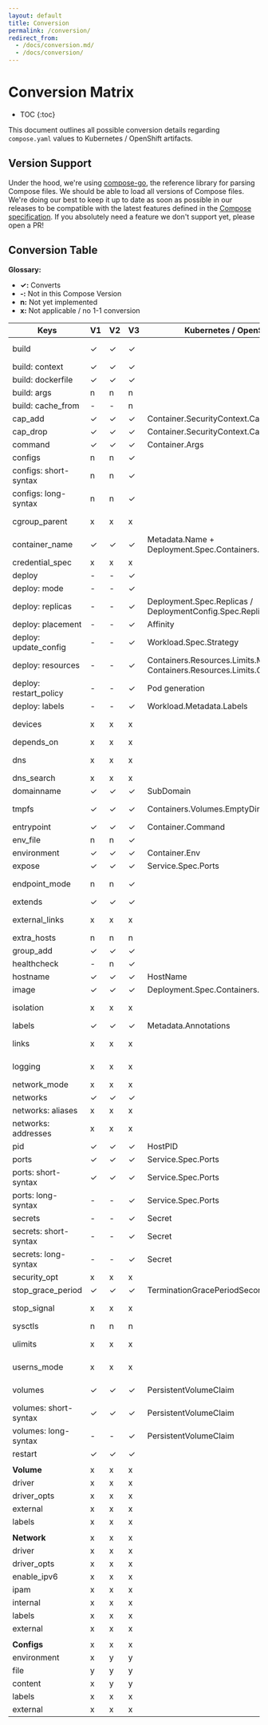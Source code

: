 ```yaml
---
layout: default
title: Conversion
permalink: /conversion/
redirect_from: 
  - /docs/conversion.md/
  - /docs/conversion/
---
```


# Conversion Matrix

* TOC
{:toc}

This document outlines all possible conversion details regarding `compose.yaml` values to Kubernetes / OpenShift artifacts.

## Version Support

Under the hood, we're using [compose-go](https://github.com/compose-spec/compose-go), the reference library for parsing Compose files. We should be able to load all versions of Compose files.
We're doing our best to keep it up to date as soon as possible in our releases to be compatible with the latest features defined in the [Compose specification](https://github.com/compose-spec/compose-spec/blob/master/spec.md). If you absolutely need a feature we don't support yet, please open a PR!

## Conversion Table

**Glossary:**

- **✓:** Converts
- **-:** Not in this Compose Version
- **n:** Not yet implemented
- **x:** Not applicable / no 1-1 conversion

| Keys                   | V1 | V2 | V3 | Kubernetes / OpenShift                                               | Notes                                                                                                                             |
| ---------------------- | -- | -- | -- | -------------------------------------------------------------------- | --------------------------------------------------------------------------------------------------------------------------------- |
| build                  | ✓  | ✓  | ✓  |                                                                      | Builds/Pushes to Docker repository. See [user guide on build and push image](https://kompose.io/user-guide/#build-and-push-image) |
| build: context         | ✓  | ✓  | ✓  |                                                                      |                                                                                                                                   |
| build: dockerfile      | ✓  | ✓  | ✓  |                                                                      |                                                                                                                                   |
| build: args            | n  | n  | n  |                                                                      |                                                                                                                                   |
| build: cache_from      | -  | -  | n  |                                                                      |                                                                                                                                   |
| cap_add                | ✓  | ✓  | ✓  | Container.SecurityContext.Capabilities.Add                           |                                                                                                                                   |
| cap_drop               | ✓  | ✓  | ✓  | Container.SecurityContext.Capabilities.Drop                          |                                                                                                                                   |
| command                | ✓  | ✓  | ✓  | Container.Args                                                       |                                                                                                                                   |
| configs                | n  | n  | ✓  |                                                                      |                                                                                                                                    |
| configs: short-syntax  | n  | n  | ✓  |                                                                      | Only create configMap                                                                                                             |
| configs: long-syntax   | n  | n  | ✓  |                                                                      | If target path is /, ignore this and only create configMap                                                                        |
| cgroup_parent          | x  | x  | x  |                                                                      | Not supported within Kubernetes. See issue https://github.com/kubernetes/kubernetes/issues/11986                                  |
| container_name         | ✓  | ✓  | ✓  | Metadata.Name + Deployment.Spec.Containers.Name                      |                                                                                                                                   |
| credential_spec        | x  | x  | x  |                                                                      | Only applicable to Windows containers                                                                                             |
| deploy                 | -  | -  | ✓  |                                                                      |                                                                                                                                   |
| deploy: mode           | -  | -  | ✓  |                                                                      |                                                                                                                                   |
| deploy: replicas       | -  | -  | ✓  | Deployment.Spec.Replicas / DeploymentConfig.Spec.Replicas            |                                                                                                                                   |
| deploy: placement      | -  | -  | ✓  | Affinity                                                             |                                                                                                                                   |
| deploy: update_config  | -  | -  | ✓  | Workload.Spec.Strategy                                               | Deployment / DeploymentConfig                                                                                                     |
| deploy: resources      | -  | -  | ✓  | Containers.Resources.Limits.Memory / Containers.Resources.Limits.CPU | Support for memory as well as cpu                                                                                                 |
| deploy: restart_policy | -  | -  | ✓  | Pod generation                                                       | This generated a Pod, see the [user guide on restart](http://kompose.io/user-guide/#restart)                                      |
| deploy: labels         | -  | -  | ✓  | Workload.Metadata.Labels                                             | Only applied to workload resource                                                                                                 |
| devices                | x  | x  | x  |                                                                      | Not supported within Kubernetes, See issue https://github.com/kubernetes/kubernetes/issues/5607                                   |
| depends_on             | x  | x  | x  |                                                                      |                                                                                                                                   |
| dns                    | x  | x  | x  |                                                                      | Not used within Kubernetes. Kubernetes uses a managed DNS server                                                                  |
| dns_search             | x  | x  | x  |                                                                      | See `dns` key                                                                                                                     |
| domainname             | ✓  | ✓  | ✓  | SubDomain                                                            |                                                                                                                                   |
| tmpfs                  | ✓  | ✓  | ✓  | Containers.Volumes.EmptyDir                                          | Creates emptyDirvolume with medium set to Memory & mounts given directory inside container                                        |
| entrypoint             | ✓  | ✓  | ✓  | Container.Command                                                    |                                                                                                                                   |
| env_file               | n  | n  | ✓  |                                                                      |                                                                                                                                   |
| environment            | ✓  | ✓  | ✓  | Container.Env                                                        |                                                                                                                                   |
| expose                 | ✓  | ✓  | ✓  | Service.Spec.Ports                                                   |                                                                                                                                   |
| endpoint_mode          | n  | n  | ✓  |                                                                      | If endpoint_mode=vip, the created Service will be forced to set to NodePort type                                                  |
| extends                | ✓  | ✓  | ✓  |                                                                      | Extends by utilizing the same image supplied                                                                                      |
| external_links         | x  | x  | x  |                                                                      | Kubernetes uses a flat-structure for all containers and thus external_links does not have a 1-1 conversion                        |
| extra_hosts            | n  | n  | n  |                                                                      |                                                                                                                                   |
| group_add              | ✓  | ✓  | ✓  |                                                                      |                                                                                                                                   |
| healthcheck            | -  | n  | ✓  |                                                                      |                                                                                                                                   |
| hostname               | ✓  | ✓  | ✓  | HostName                                                             |                                                                                                                                   |
| image                  | ✓  | ✓  | ✓  | Deployment.Spec.Containers.Image                                     |                                                                                                                                   |
| isolation              | x  | x  | x  |                                                                      | Not applicable as this applies to Windows with HyperV support                                                                     |
| labels                 | ✓  | ✓  | ✓  | Metadata.Annotations                                                 |                                                                                                                                   |
| links                  | x  | x  | x  |                                                                      | All containers in the same pod are accessible in Kubernetes                                                                       |
| logging                | x  | x  | x  |                                                                      | Kubernetes has built-in logging support at the node-level                                                                         |
| network_mode           | x  | x  | x  |                                                                      | Kubernetes uses its own cluster networking                                                                                        |
| networks               | ✓  | ✓  | ✓  |                                                                      | See `networks` key                                                                                                                |
| networks: aliases      | x  | x  | x  |                                                                      | See `networks` key                                                                                                                |
| networks: addresses    | x  | x  | x  |                                                                      | See `networks` key                                                                                                                |
| pid                    | ✓  | ✓  | ✓  | HostPID                                                              |                                                                                                                                   |
| ports                  | ✓  | ✓  | ✓  | Service.Spec.Ports                                                   |                                                                                                                                   |
| ports: short-syntax    | ✓  | ✓  | ✓  | Service.Spec.Ports                                                   |                                                                                                                                   |
| ports: long-syntax     | -  | -  | ✓  | Service.Spec.Ports                                                   |                                                                                                                                   |
| secrets                | -  | -  | ✓  | Secret                                                               | External Secret is not Supported                                                                                                  |
| secrets: short-syntax  | -  | -  | ✓  | Secret                                                               | External Secret is not Supported                                                                                                  |
| secrets: long-syntax   | -  | -  | ✓  | Secret                                                               | External Secret is not Supported                                                                                                  |
| security_opt           | x  | x  | x  |                                                                      | Kubernetes uses its own container naming scheme                                                                                   |
| stop_grace_period      | ✓  | ✓  | ✓  | TerminationGracePeriodSeconds                                        |                                                                                                                                   |
| stop_signal            | x  | x  | x  |                                                                      | Not supported within Kubernetes. See issue https://github.com/kubernetes/kubernetes/issues/30051                                  |
| sysctls                | n  | n  | n  |                                                                      |                                                                                                                                   |
| ulimits                | x  | x  | x  |                                                                      | Not supported within Kubernetes. See issue https://github.com/kubernetes/kubernetes/issues/3595                                   |
| userns_mode            | x  | x  | x  |                                                                      | Not supported within Kubernetes and ignored in Compose Version 3                                                           |
| volumes                | ✓  | ✓  | ✓  | PersistentVolumeClaim                                                | Creates a PersistentVolumeClaim. Can only be created if there is already a PersistentVolume within the cluster                    |
| volumes: short-syntax  | ✓  | ✓  | ✓  | PersistentVolumeClaim                                                | Creates a PersistentVolumeClaim. Can only be created if there is already a PersistentVolume within the cluster                    |
| volumes: long-syntax   | -  | -  | ✓  | PersistentVolumeClaim                                                | Creates a PersistentVolumeClaim. Can only be created if there is already a PersistentVolume within the cluster                    |
| restart                | ✓  | ✓  | ✓  |                                                                      |                                                                                                                                   |
|                        |    |    |    |                                                                      |                                                                                                                                   |
| **Volume**             | x  | x  | x  |                                                                      |                                                                                                                                   |
| driver                 | x  | x  | x  |                                                                      |                                                                                                                                   |
| driver_opts            | x  | x  | x  |                                                                      |                                                                                                                                   |
| external               | x  | x  | x  |                                                                      |                                                                                                                                   |
| labels                 | x  | x  | x  |                                                                      |                                                                                                                                   |
|                        |    |    |    |                                                                      |                                                                                                                                   |
| **Network**            | x  | x  | x  |                                                                      |                                                                                                                                   |
| driver                 | x  | x  | x  |                                                                      |                                                                                                                                   |
| driver_opts            | x  | x  | x  |                                                                      |                                                                                                                                   |
| enable_ipv6            | x  | x  | x  |                                                                      |                                                                                                                                   |
| ipam                   | x  | x  | x  |                                                                      |                                                                                                                                   |
| internal               | x  | x  | x  |                                                                      |                                                                                                                                   |
| labels                 | x  | x  | x  |                                                                      |                                                                                                                                   |
| external               | x  | x  | x  |                                                                      |                                                                                                                                   |
|                        |    |    |    |                                                                      |                                                                                                                                   |
| **Configs**            | x  | x  | x  |                                                                      |                                                                                                                                   |
| environment            | x  | y  | y  |                                                                      |                                                                                                                                   |
| file                   | y  | y  | y  |                                                                      |                                                                                                                                   |
| content                | x  | y  | y  |                                                                      |                                                                                                                                   |
| labels                 | x  | x  | x  |                                                                      |                                                                                                                                   |
| external               | x  | x  | x  |                                                                      |                                                                                                                                   |
